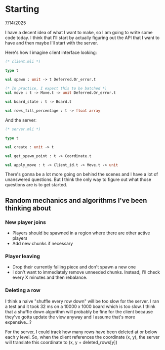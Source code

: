 # Starting

7/14/2025

I have a decent idea of what I want to make, so I am going to write some code today. I
think that I'll start by actually figuring out the API that I want to have and then maybe
I'll start with the server.

Here's how I imagine client interface looking:

```ocaml
(* client.mli *)

type t

val spawn : unit -> t Deferred.Or_error.t

(* In practice, I expect this to be batched *)
val move : t -> Move.t -> unit Deferred.Or_error.t

val board_state : t -> Board.t

val rows_fill_percentage : t -> float array
```

And the server:

```ocaml
(* server.mli *)

type t

val create : unit -> t

val get_spawn_point : t -> Coordinate.t

val apply_move : t -> Client_id.t -> Move.t -> unit
```

There's gonna be a lot more going on behind the scenes and I have a lot of unanswered
questions. But I think the only way to figure out what those questions are is to get
started.

## Random mechanics and algorithms I've been thinking about

### New player joins

* Players should be spawned in a region where there are other active players
* Add new chunks if necessary

### Player leaving

* Drop their currently falling piece and don't spawn a new one
* I don't want to immediately remove unneeded chunks. Instead, I'll check every X minutes
  and then rebalance.

### Deleting a row

I think a naive "shuffle every row down" will be too slow for the server. I ran a test and
it took 32 ms on a 10000 x 1000 board which is too slow. I think that a shuffle down
algorithm will probably be fine for the client because they've gotta update the view
anyway and I assume that's more expensive...?

For the server, I could track how many rows have been deleted at or below each y level.
So, when the client references the coordinate (x, y), the server will translate this
coordinate to (x, y + deleted_rows[y])
